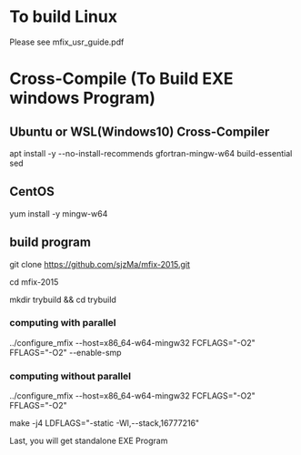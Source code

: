 # To build Linux 
Please see mfix_usr_guide.pdf


# Cross-Compile (To Build EXE windows Program)

## Ubuntu or WSL(Windows10) Cross-Compiler

apt install -y --no-install-recommends gfortran-mingw-w64 build-essential sed

## CentOS

yum install -y mingw-w64

## build program

git clone https://github.com/sjzMa/mfix-2015.git

cd mfix-2015

mkdir trybuild && cd trybuild

###  computing with parallel
../configure_mfix --host=x86_64-w64-mingw32 FCFLAGS="-O2" FFLAGS="-O2" --enable-smp
###  computing without parallel
../configure_mfix --host=x86_64-w64-mingw32 FCFLAGS="-O2" FFLAGS="-O2"

make -j4 LDFLAGS="-static -Wl,--stack,16777216"

Last, you will get standalone EXE Program
